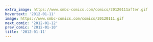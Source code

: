 ```yaml
---
extra_image: https://www.smbc-comics.com/comics/20120111after.gif
hovertext: '2012-01-11'
image: https://www.smbc-comics.com/comics/20120111.gif
next_comic: '2012-01-12'
prev_comic: '2012-01-10'
title: '2012-01-11'
---
```


